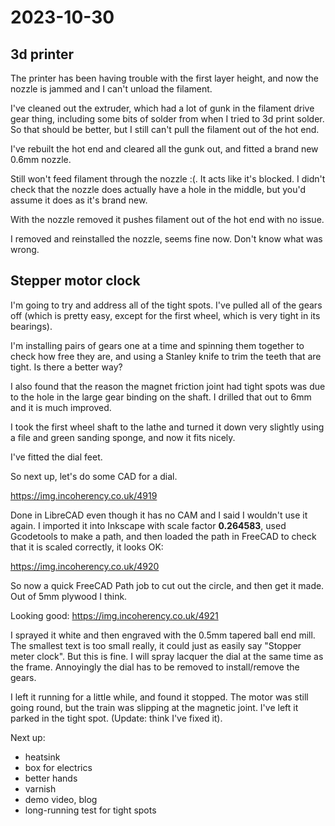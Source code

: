 # 2023-10-30

## 3d printer

The printer has been having trouble with the first layer height, and now the nozzle is jammed and I can't unload the filament.

I've cleaned out the extruder, which had a lot of gunk in the filament drive gear thing, including some bits of solder
from when I tried to 3d print solder. So that should be better, but I still can't pull the filament out of the hot end.

I've rebuilt the hot end and cleared all the gunk out, and fitted a brand new 0.6mm nozzle.

Still won't feed filament through the nozzle :(. It acts like it's blocked. I didn't check that the nozzle
does actually have a hole in the middle, but you'd assume it does as it's brand new.

With the nozzle removed it pushes filament out of the hot end with no issue.

I removed and reinstalled the nozzle, seems fine now. Don't know what was wrong.

## Stepper motor clock

I'm going to try and address all of the tight spots. I've pulled all of the gears off (which is pretty easy,
except for the first wheel, which is very tight in its bearings).

I'm installing pairs of gears one at a time and spinning them together to check how free they are, and using
a Stanley knife to trim the teeth that are tight. Is there a better way?

I also found that the reason the magnet friction joint had tight spots was due to the hole in the large gear
binding on the shaft. I drilled that out to 6mm and it is much improved.

I took the first wheel shaft to the lathe and turned it down very slightly using a file and green sanding
sponge, and now it fits nicely.

I've fitted the dial feet.

So next up, let's do some CAD for a dial.

https://img.incoherency.co.uk/4919

Done in LibreCAD even though it has no CAM and I said I wouldn't use it again.
I imported it into Inkscape with scale factor **0.264583**, used Gcodetools to make a path,
and then loaded the path in FreeCAD to check that it is scaled correctly, it looks OK:

https://img.incoherency.co.uk/4920

So now a quick FreeCAD Path job to cut out the circle, and then get it made. Out of 5mm plywood I think.

Looking good: https://img.incoherency.co.uk/4921

I sprayed it white and then engraved with the 0.5mm tapered ball end mill. The smallest text is too
small really, it could just as easily say "Stopper meter clock". But this is fine. I will spray
lacquer the dial at the same time as the frame. Annoyingly the dial has to be removed to install/remove
the gears.

I left it running for a little while, and found it stopped. The motor was still going round, but the
train was slipping at the magnetic joint. I've left it parked in the tight spot. (Update: think I've
fixed it).

Next up:

* heatsink
* box for electrics
* better hands
* varnish
* demo video, blog
* long-running test for tight spots
